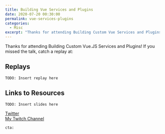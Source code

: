 ```yaml
---
title: Building Vue Services and Plugins
date: 2020-07-20 00:30:00
permalink: vue-services-plugins
categories:
  - Misc
excerpt: "Thanks for attending Building Custom Vue Services and Plugins!"
---
```


Thanks for attending Building Custom Vue.JS Services and Plugins!  If you missed the talk, catch a replay at:

## Replays

`TODO: Insert replay here`

## Links to Resources

`TODO: Insert slides here`

[Twitter](https://twitter.com/1kevgriff)  
[My Twitch Channel](https://twitch.tv/1kevgriff)  

`cta:`
